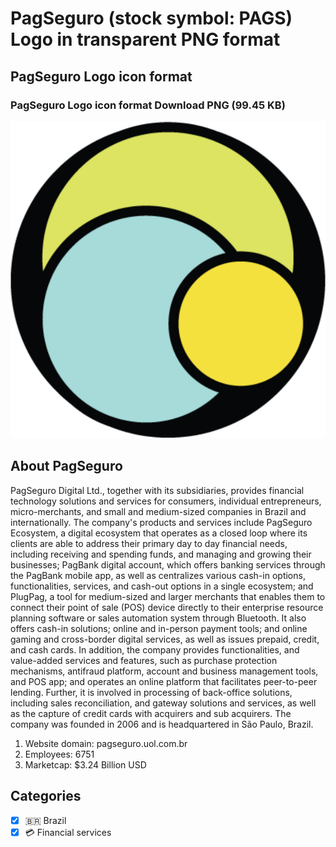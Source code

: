 # PagSeguro (stock symbol: PAGS) Logo in transparent PNG format

## PagSeguro Logo icon format

### PagSeguro Logo icon format Download PNG (99.45 KB)

![PagSeguro Logo icon format Download PNG (99.45 KB)](/img/orig/PAGS-db88593c.png)

## About PagSeguro

PagSeguro Digital Ltd., together with its subsidiaries, provides financial technology solutions and services for consumers, individual entrepreneurs, micro-merchants, and small and medium-sized companies in Brazil and internationally. The company's products and services include PagSeguro Ecosystem, a digital ecosystem that operates as a closed loop where its clients are able to address their primary day to day financial needs, including receiving and spending funds, and managing and growing their businesses; PagBank digital account, which offers banking services through the PagBank mobile app, as well as centralizes various cash-in options, functionalities, services, and cash-out options in a single ecosystem; and PlugPag, a tool for medium-sized and larger merchants that enables them to connect their point of sale (POS) device directly to their enterprise resource planning software or sales automation system through Bluetooth. It also offers cash-in solutions; online and in-person payment tools; and online gaming and cross-border digital services, as well as issues prepaid, credit, and cash cards. In addition, the company provides functionalities, and value-added services and features, such as purchase protection mechanisms, antifraud platform, account and business management tools, and POS app; and operates an online platform that facilitates peer-to-peer lending. Further, it is involved in processing of back-office solutions, including sales reconciliation, and gateway solutions and services, as well as the capture of credit cards with acquirers and sub acquirers. The company was founded in 2006 and is headquartered in São Paulo, Brazil.

1. Website domain: pagseguro.uol.com.br
2. Employees: 6751
3. Marketcap: $3.24 Billion USD


## Categories
- [x] 🇧🇷 Brazil
- [x] 💳 Financial services
